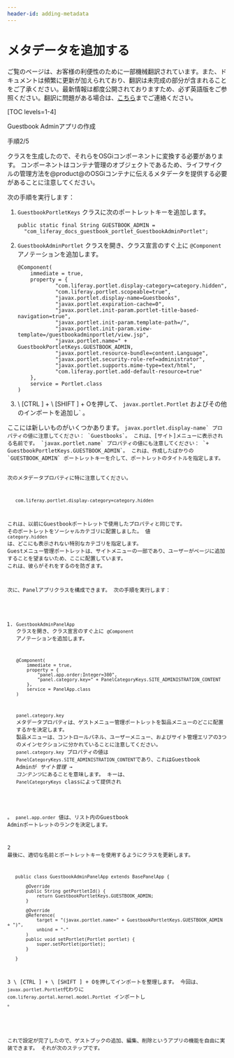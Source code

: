 ```yaml
---
header-id: adding-metadata
---
```


# メタデータを追加する

<p class="alert alert-info"><span class="wysiwyg-color-blue120">ご覧のページは、お客様の利便性のために一部機械翻訳されています。また、ドキュメントは頻繁に更新が加えられており、翻訳は未完成の部分が含まれることをご了承ください。最新情報は都度公開されておりますため、必ず英語版をご参照ください。翻訳に問題がある場合は、<a href="mailto:support-content-jp@liferay.com">こちら</a>までご連絡ください。</span></p>

[TOC levels=1-4]

<div class="learn-path-step row">
    <p id="stepTitle">Guestbook Adminアプリの作成</p><p>手順2/5</p>
</div>

クラスを生成したので、それらをOSGiコンポーネントに変換する必要があります。 コンポーネントはコンテナ管理のオブジェクトであるため、ライフサイクルの管理方法を@product@のOSGiコンテナに伝えるメタデータを提供する必要があることに注意してください。

次の手順を実行します：

1.  `GuestbookPortletKeys` クラスに次のポートレットキーを追加します。
   
        public static final String GUESTBOOK_ADMIN =
          "com_liferay_docs_guestbook_portlet_GuestbookAdminPortlet";

2.  `GuestbookAdminPortlet` クラスを開き、クラス宣言のすぐ上に `@Component` アノテーションを追加します。
   
        @Component(
            immediate = true,
            property = {
                    "com.liferay.portlet.display-category=category.hidden",
                    "com.liferay.portlet.scopeable=true",
                    "javax.portlet.display-name=Guestbooks",
                    "javax.portlet.expiration-cache=0",
                    "javax.portlet.init-param.portlet-title-based-navigation=true",
                    "javax.portlet.init-param.template-path=/",
                    "javax.portlet.init-param.view-template=/guestbookadminportlet/view.jsp",
                    "javax.portlet.name=" + GuestbookPortletKeys.GUESTBOOK_ADMIN,
                    "javax.portlet.resource-bundle=content.Language",
                    "javax.portlet.security-role-ref=administrator",
                    "javax.portlet.supports.mime-type=text/html",
                    "com.liferay.portlet.add-default-resource=true"
            },
            service = Portlet.class
        )

3.  \ [CTRL \] + \ [SHIFT \] + Oを押して、 `javax.portlet.Portlet` およびその他のインポートを追加し` 。</p></li>
</ol>

<p spaces-before="0">ここには新しいものがいくつかあります。 <code>javax.portlet.display-name` プロパティの値に注意してください： `Guestbooks`。 これは、[サイト]メニューに表示される名前です。 `javax.portlet.name` プロパティの値にも注意してください： `+ GuestbookPortletKeys.GUESTBOOK_ADMIN`。 これは、作成したばかりの `GUESTBOOK_ADMIN` ポートレットキーを介して、ポートレットのタイトルを指定します。

次のメタデータプロパティに特に注意してください。
   
       com.liferay.portlet.display-category=category.hidden

これは、以前にGuestbookポートレットで使用したプロパティと同じです。 そのポートレットをソーシャルカテゴリに配置しました。 値 `category.hidden` は、どこにも表示されない特別なカテゴリを指定します。 Guestメニュー管理ポートレットは、サイトメニューの一部であり、ユーザーがページに追加することを望まないため、ここに配置しています。 これは、彼らがそれをするのを防ぎます。

次に、Panelアプリクラスを構成できます。 次の手順を実行します：

1.  `GuestbookAdminPanelApp` クラスを開き、クラス宣言のすぐ上に `@Component` アノテーションを追加します。
   
        @Component(
            immediate = true,
            property = {
                "panel.app.order:Integer=300",
                "panel.category.key=" + PanelCategoryKeys.SITE_ADMINISTRATION_CONTENT
            },
            service = PanelApp.class
        )

    `panel.category.key` メタデータプロパティは、ゲストメニュー管理ポートレットを製品メニューのどこに配置するかを決定します。 製品メニューは、コントロールパネル、ユーザーメニュー、およびサイト管理エリアの3つのメインセクションに分かれていることに注意してください。 `panel.category.key` プロパティの値は `PanelCategoryKeys.SITE_ADMINISTRATION_CONTENT`であり、これはGuestbook Adminが *サイト管理* → *コンテンツ*にあることを意味します。 キーは、 `PanelCategoryKeys` class</a>によって提供され

。 `panel.app.order` 値は、リスト内のGuestbook Adminポートレットのランクを決定します。</p></li> 
   
   2  最後に、適切な名前とポートレットキーを使用するようにクラスを更新します。
  
       public class GuestbookAdminPanelApp extends BasePanelApp {
      
           @Override
           public String getPortletId() {
               return GuestbookPortletKeys.GUESTBOOK_ADMIN;
           }
      
           @Override
           @Reference(
               target = "(javax.portlet.name=" + GuestbookPortletKeys.GUESTBOOK_ADMIN + ")",
               unbind = "-"
           )
           public void setPortlet(Portlet portlet) {
               super.setPortlet(portlet);
           }
      
       }
      

3  \ [CTRL \] + \ [SHIFT \] + Oを押してインポートを整理します。 今回は、 `javax.portlet.Portlet`代わりに `com.liferay.portal.kernel.model.Portlet` インポートし 。</p></li>
</ol>

<p spaces-before="0">これで設定が完了したので、ゲストブックの追加、編集、削除というアプリの機能を自由に実装できます。 それが次のステップです。</p>

